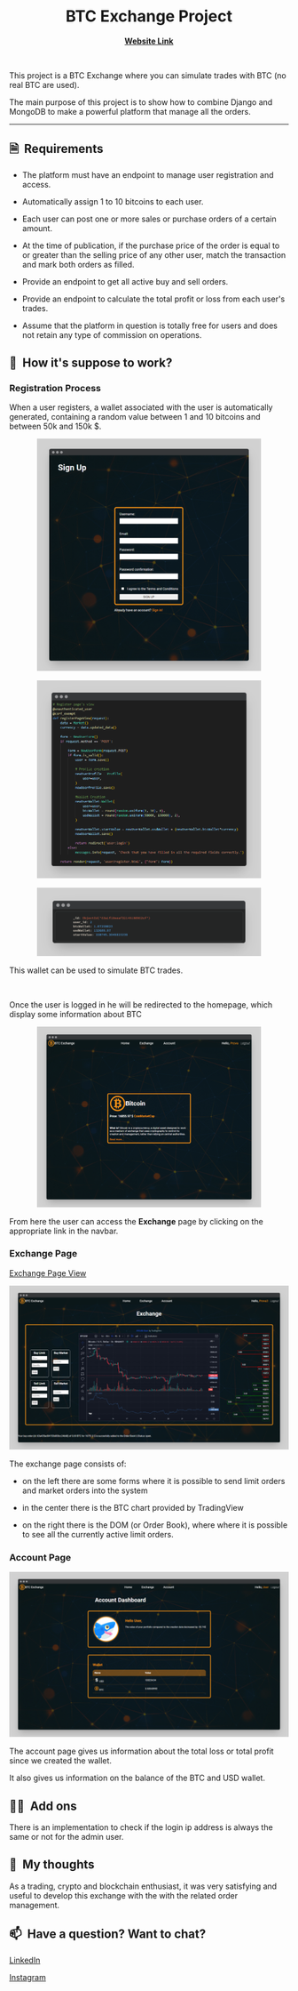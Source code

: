 <h1 align="center">
    BTC Exchange Project
</h1>

<a href="http://menobtc.herokuapp.com/">
    <strong><p align="center">Website Link</p></strong>
</a>

<br/>

This project is a BTC Exchange where you can simulate trades with BTC (no real BTC are used).

The main purpose of this project is to show how to combine Django and MongoDB to make a powerful platform that manage all the orders.

<hr/>

## 🗎&nbsp; Requirements

* The platform must have an endpoint to manage user registration and access.

* Automatically assign 1 to 10 bitcoins to each user.
* Each user can post one or more sales or purchase orders of a certain amount.
* At the time of publication, if the purchase price of the order is equal to or greater than the selling price of any other user, match the transaction and mark both orders as filled.
* Provide an endpoint to get all active buy and sell orders.
* Provide an endpoint to calculate the total profit or loss from each user's trades.
* Assume that the platform in question is totally free for users and does not retain any type of commission on operations.


## 🚀&nbsp; How it's suppose to work?

### Registration Process

When a user registers, a wallet associated with the user is automatically generated, containing a random value between 1 and 10 bitcoins and between 50k and 150k $.

<p align="center">
    <img width="80%" src="./assets/GitHubImage/screen4.png" alt="Register page">
</p>

<p align="center">
    <img width="80%" src="./assets/GitHubImage/screen1.png" alt="Register view">
</p>

<p align="center">
    <img width="80%" src="./assets/GitHubImage/screen2.png" alt="Wallet Object">
</p>

This wallet can be used to simulate BTC trades.

</br>

Once the user is logged in he will be redirected to the homepage, which display some information about BTC

<p align="center">
    <img width="80%" src="./assets/GitHubImage/screen5.png" alt="Homepage">
</p>

From here the user can access the <strong>Exchange</strong> page by clicking on the appropriate link in the navbar.

### Exchange Page

[Exchange Page View](https://github.com/Meno96/Exchange/blob/1bcb1f8b33218fcd282961b621bfe2e905107fb9/app/views.py#L66)

<p align="center">
    <img width="100%" src="./assets/GitHubImage/screen6.png" alt="Homepage">
</p>

The exchange page consists of:

* on the left there are some forms where it is possible to send limit orders and market orders into the system

* in the center there is the BTC chart provided by TradingView

* on the right there is the DOM (or Order Book), where where it is possible to see all the currently active limit orders.

### Account Page

<p align="center">
    <img width="100%" src="./assets/GitHubImage/screen7.png" alt="Homepage">
</p>

The account page gives us information about the total loss or total profit since we created the wallet.

It also gives us information on the balance of the BTC and USD wallet.

## 🏴‍☠️&nbsp; Add ons

There is an implementation to check if the login ip address is always the same or not for the admin user.

## 💭&nbsp; My thoughts

As a trading, crypto and blockchain enthusiast, it was very satisfying and useful to develop this exchange with the with the related order management.


## 📫&nbsp; Have a question? Want to chat? 

[LinkedIn](www.linkedin.com/in/daniele-menin)

[Instagram](https://www.instagram.com/danielemeno96/)
